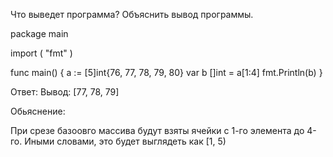Что выведет программа? Объяснить вывод программы.

package main

import (
    "fmt"
)

func main() {
    a := [5]int{76, 77, 78, 79, 80}
    var b []int = a[1:4]
    fmt.Println(b)
}

Ответ:
Вывод: [77, 78, 79]

Обьяснение:

При срезе базоовго массива будут взяты ячейки с 1-го элемента до 4-го.
Иными словами, это будет выглядеть как [1, 5)
